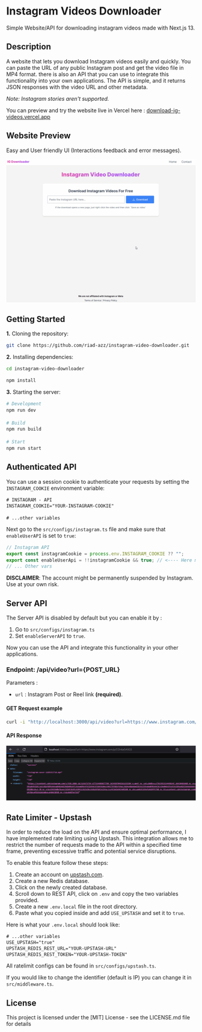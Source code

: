 # Instagram Videos Downloader

Simple Website/API for downloading instagram videos made with Next.js 13.

## Description

A website that lets you download Instagram videos easily and quickly. You can paste the URL of any public Instagram post and get the video file in MP4 format. there is also an API that you can use to integrate this functionality into your own applications. The API is simple, and it returns JSON responses with the video URL and other metadata.

_Note: Instagram stories aren't supported._

You can preview and try the website live in Vercel here : [download-ig-videos.vercel.app](https://download-ig-videos.vercel.app/)

## Website Preview

Easy and User friendly UI (Interactions feedback and error messages).

![Desktop preview](https://github.com/riad-azz/readme-storage/blob/main/instagram-videos-downloader/desktop-preview.gif?raw=true)

## Getting Started

**1.** Cloning the repository:

```bash
git clone https://github.com/riad-azz/instagram-video-downloader.git
```

**2.** Installing dependencies:

```bash
cd instagram-video-downloader
```

```bash
npm install
```

**3.** Starting the server:

```bash
# Development
npm run dev

# Build
npm run build

# Start
npm run start
```

## Authenticated API

You can use a session cookie to authenticate your requests by setting the `INSTAGRAM_COOKIE` environment variable:

```env
# INSTAGRAM - API
INSTAGRAM_COOKIE="YOUR-INSTAGRAM-COOKIE"

# ...other variables
```

Next go to the `src/configs/instagram.ts` file and make sure that `enableUserAPI` is set to `true`:

```js
// Instagram API
export const instagramCookie = process.env.INSTAGRAM_COOKIE ?? "";
export const enableUserApi = !!instagramCookie && true; // <---- Here make sure its true
// ... Other vars
```

**DISCLAIMER**: The account might be permanently suspended by Instagram. Use at your own risk.

## Server API

The Server API is disabled by default but you can enable it by :

1. Go to `src/configs/instagram.ts`
2. Set `enableServerAPI` to `true`.

Now you can use the API and integrate this functionality in your other applications.

### Endpoint: /api/video?url={POST_URL}

Parameters :

- `url` : Instagram Post or Reel link **(required)**.

#### GET Request example

```bash
curl -i "http://localhost:3000/api/video?url=https://www.instagram.com/p/CGh4a0iASGS"
```

#### API Response

![API response preview](https://github.com/riad-azz/readme-storage/blob/main/instagram-videos-downloader/api-response-preview.png?raw=true)

## Rate Limiter - Upstash

In order to reduce the load on the API and ensure optimal performance, I have implemented rate limiting using Upstash. This integration allows me to restrict the number of requests made to the API within a specified time frame, preventing excessive traffic and potential service disruptions.

To enable this feature follow these steps:

1. Create an account on [upstash.com](https://upstash.com/).
2. Create a new Redis database.
3. Click on the newly created database.
4. Scroll down to REST API, click on `.env` and copy the two variables provided.
5. Create a new `.env.local` file in the root directory.
6. Paste what you copied inside and add `USE_UPSTASH` and set it to `true`.

Here is what your `.env.local` should look like:

```env
# ...other variables
USE_UPSTASH="true"
UPSTASH_REDIS_REST_URL="YOUR-UPSTASH-URL"
UPSTASH_REDIS_REST_TOKEN="YOUR-UPSTASH-TOKEN"
```

All ratelimit configs can be found in `src/configs/upstash.ts`.

If you would like to change the identifier (default is IP) you can change it in `src/middleware.ts`.

## License

This project is licensed under the [MIT] License - see the LICENSE.md file for details
